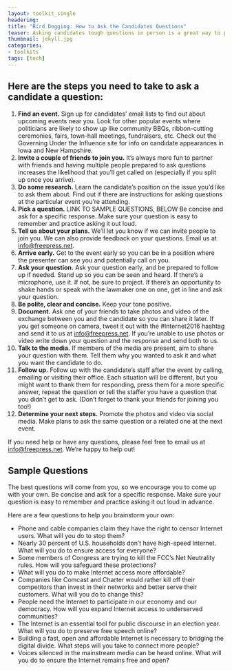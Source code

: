 ```yaml
---
layout: toolkit_single
headerimg:
title: "Bird Dogging: How to Ask the Candidates Questions"
teaser: Asking candidates tough questions in person is a great way to push them to take action.
thumbnail: jekyll.jpg
categories:
- toolkits
tags: [tech]
---
```


## Here are the steps you need to take to ask a candidate a question:

 1. **Find an event.** Sign up for candidates’ email lists to find out about upcoming events near you. Look for other popular events where politicians are likely to show up like community BBQs, ribbon-cutting ceremonies, fairs, town-hall meetings, fundraisers, etc. Check out the Governing Under the Influence site for info on candidate appearances in Iowa and New Hampshire.
 1. **Invite a couple of friends to join you.** It’s always more fun to partner with friends and having multiple people prepared to ask questions increases the likelihood that you’ll get called on (especially if you split up once you arrive).
 1. **Do some research.** Learn the candidate’s position on the issue you’d like to ask them about. Find out if there are instructions for asking questions at the particular event you’re attending.
 1. **Pick a question.** LINK TO SAMPLE QUESTIONS, BELOW Be concise and ask for a specific response. Make sure your question is easy to remember and practice asking it out loud.
 1. **Tell us about your plans.** We’ll let you know if we can invite people to join you. We can also provide feedback on your questions. Email us at info@freepress.net.
 1. **Arrive early.** Get to the event early so you can be in a position where the presenter can see you and potentially call on you.
 1. **Ask your question.** Ask your question early, and be prepared to follow up if needed. Stand up so you can be seen and heard. If there’s a microphone, use it. If not, be sure to project. If there’s an opportunity to shake hands or speak with the lawmaker one on one, get in line and ask your question.
 1. **Be polite, clear and concise.** Keep your tone positive.
 1. **Document.** Ask one of your friends to take photos and video of the exchange between you and the candidate so you can share it later. If you get someone on camera, tweet it out with the #Internet2016 hashtag and send it to us at info@freepress.net. If you’re unable to use photos or video write down your question and the response and send both to us.
 1. **Talk to the media.** If members of the media are present, aim to share your question with them. Tell them why you wanted to ask it and what you want the candidate to do.
 1. **Follow up.** Follow up with the candidate’s staff after the event by calling, emailing or visiting their office. Each situation will be different, but you might want to thank them for responding, press them for a more specific answer, repeat the question or tell the staffer you have a question that you didn’t get to ask. (Don’t forget to thank your friends for joining you too!)
 1. **Determine your next steps.** Promote the photos and video via social media. Make plans to ask the same question or a related one at the next event.

If you need help or have any questions, please feel free to email us at info@freepress.net. We’re happy to help out!


## Sample Questions
The best questions will come from you, so we encourage you to come up with your own. Be concise and ask for a specific response. Make sure your question is easy to remember and practice asking it out loud in advance.

Here are a few questions to help you brainstorm your own:

 * Phone and cable companies claim they have the right to censor Internet users. What will you do to stop them?
 * Nearly 30 percent of U.S. households don’t have high-speed Internet. What will you do to ensure access for everyone?
 * Some members of Congress are trying to kill the FCC’s Net Neutrality rules. How will you safeguard these protections?
 * What will you do to make Internet access more affordable?
 * Companies like Comcast and Charter would rather kill off their competitors than invest in their networks and better serve their customers. What will you do to change this?
 * People need the Internet to participate in our economy and our democracy. How will you expand Internet access to underserved communities?
 * The Internet is an essential tool for public discourse in an election year. What will you do to preserve free speech online?
 * Building a fast, open and affordable Internet is necessary to bridging the digital divide. What steps will you take to connect more people?
 * Voices silenced in the mainstream media can be heard online. What will you do to ensure the Internet remains free and open?
